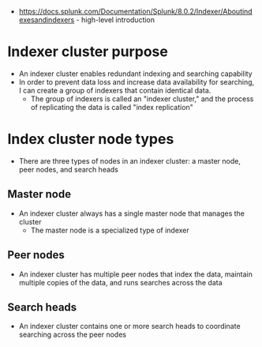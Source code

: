 - https://docs.splunk.com/Documentation/Splunk/8.0.2/Indexer/Aboutindexesandindexers - high-level introduction
# Indexer cluster purpose
- An indexer cluster enables redundant indexing and searching capability
- In order to prevent data loss and increase data availability for searching, I can create a group of indexers that contain identical data.
  - The group of indexers is called an "indexer cluster," and the process of replicating the data is called "index replication"
# Index cluster node types
- There are three types of nodes in an indexer cluster: a master node, peer nodes, and search heads
## Master node
- An indexer cluster always has a single master node that manages the cluster
  - The master node is a specialized type of indexer
## Peer nodes
- An indexer cluster has multiple peer nodes that index the data, maintain multiple copies of the data, and runs searches across the data
## Search heads
- An indexer cluster contains one or more search heads to coordinate searching across the peer nodes
